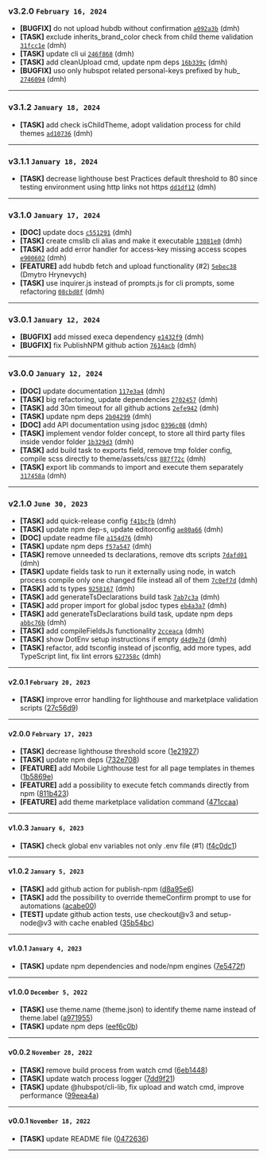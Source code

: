 ### v3.2.0 `February 16, 2024`
* **[BUGFIX]** do not upload hubdb without confirmation [`a092a3b`](https://github.com/Resultify/hubspot-cms-lib/commit/a092a3b) (dmh)
* **[TASK]** exclude inherits_brand_color check from child theme validation [`31fcc1e`](https://github.com/Resultify/hubspot-cms-lib/commit/31fcc1e) (dmh)
* **[TASK]** update cli ui [`246f868`](https://github.com/Resultify/hubspot-cms-lib/commit/246f868) (dmh)
* **[TASK]** add cleanUpload cmd, update npm deps [`16b339c`](https://github.com/Resultify/hubspot-cms-lib/commit/16b339c) (dmh)
* **[BUGFIX]** uso only hubspot related personal-keys prefixed by hub_ [`2746094`](https://github.com/Resultify/hubspot-cms-lib/commit/2746094) (dmh)

***

### v3.1.2 `January 18, 2024`
* **[TASK]** add check isChildTheme, adopt validation process for child themes [`ad10736`](https://github.com/Resultify/hubspot-cms-lib/commit/ad10736) (dmh)

***

### v3.1.1 `January 18, 2024`
* **[TASK]** decrease lighthouse best Practices default threshold to 80 since testing environment using http links not https [`dd1df12`](https://github.com/Resultify/hubspot-cms-lib/commit/dd1df12) (dmh)

***

### v3.1.0 `January 17, 2024`
* **[DOC]** update docs [`c551291`](https://github.com/Resultify/hubspot-cms-lib/commit/c551291) (dmh)
* **[TASK]** create cmslib cli alias and make it executable [`13081e0`](https://github.com/Resultify/hubspot-cms-lib/commit/13081e0) (dmh)
* **[TASK]** add add error handler for access-key missing access scopes [`e900602`](https://github.com/Resultify/hubspot-cms-lib/commit/e900602) (dmh)
* **[FEATURE]** add hubdb fetch and upload functionality (#2) [`5ebec38`](https://github.com/Resultify/hubspot-cms-lib/commit/5ebec38) (Dmytro Hrynevych)
* **[TASK]** use inquirer.js instead of prompts.js for cli prompts, some refactoring [`08cbd8f`](https://github.com/Resultify/hubspot-cms-lib/commit/08cbd8f) (dmh)

***

### v3.0.1 `January 12, 2024`
* **[BUGFIX]** add missed execa dependency [`e1432f9`](https://github.com/Resultify/hubspot-cms-lib/commit/e1432f9) (dmh)
* **[BUGFIX]** fix PublishNPM github action [`7614acb`](https://github.com/Resultify/hubspot-cms-lib/commit/7614acb) (dmh)

***

### v3.0.0 `January 12, 2024`
* **[DOC]** update documentation [`117e3a4`](https://github.com/Resultify/hubspot-cms-lib/commit/117e3a4) (dmh)
* **[TASK]** big refactoring, update dependencies [`2702457`](https://github.com/Resultify/hubspot-cms-lib/commit/2702457) (dmh)
* **[TASK]** add 30m timeout for all github actions [`2efe942`](https://github.com/Resultify/hubspot-cms-lib/commit/2efe942) (dmh)
* **[TASK]** update npm deps [`2b04299`](https://github.com/Resultify/hubspot-cms-lib/commit/2b04299) (dmh)
* **[DOC]** add API documentation using jsdoc [`0396c08`](https://github.com/Resultify/hubspot-cms-lib/commit/0396c08) (dmh)
* **[TASK]** implement vendor folder concept, to store all third party files inside vendor folder [`1b329d3`](https://github.com/Resultify/hubspot-cms-lib/commit/1b329d3) (dmh)
* **[TASK]** add build task to exports field, remove tmp folder config, compile scss directly to theme/assets/css [`887f72c`](https://github.com/Resultify/hubspot-cms-lib/commit/887f72c) (dmh)
* **[TASK]** export lib commands to import and execute them separately [`317458a`](https://github.com/Resultify/hubspot-cms-lib/commit/317458a) (dmh)

***

### v2.1.0 `June 30, 2023`
* **[TASK]** add quick-release config [`f41bcfb`](https://github.com/Resultify/hubspot-cms-lib/commit/f41bcfb) (dmh)
* **[TASK]** update npm dep-s, update editorconfig [`ae80a66`](https://github.com/Resultify/hubspot-cms-lib/commit/ae80a66) (dmh)
* **[DOC]** update readme file [`a154d76`](https://github.com/Resultify/hubspot-cms-lib/commit/a154d76) (dmh)
* **[TASK]** update npm deps [`f57a547`](https://github.com/Resultify/hubspot-cms-lib/commit/f57a547) (dmh)
* **[TASK]** remove unneeded ts declarations, remove dts scripts [`7dafd01`](https://github.com/Resultify/hubspot-cms-lib/commit/7dafd01) (dmh)
* **[TASK]** update fields task to run it externally using node, in watch process compile only one changed file instead all of them [`7c0ef7d`](https://github.com/Resultify/hubspot-cms-lib/commit/7c0ef7d) (dmh)
* **[TASK]** add ts types [`9258167`](https://github.com/Resultify/hubspot-cms-lib/commit/9258167) (dmh)
* **[TASK]** add generateTsDeclarations build task [`7ab7c3a`](https://github.com/Resultify/hubspot-cms-lib/commit/7ab7c3a) (dmh)
* **[TASK]** add proper import for global jsdoc types [`eb4a3a7`](https://github.com/Resultify/hubspot-cms-lib/commit/eb4a3a7) (dmh)
* **[TASK]** add generateTsDeclarations build task, update npm deps [`abbc76b`](https://github.com/Resultify/hubspot-cms-lib/commit/abbc76b) (dmh)
* **[TASK]** add compileFieldsJs functionality [`2cceaca`](https://github.com/Resultify/hubspot-cms-lib/commit/2cceaca) (dmh)
* **[TASK]** show DotEnv setup instructions if empty [`d4d9e7d`](https://github.com/Resultify/hubspot-cms-lib/commit/d4d9e7d) (dmh)
* **[TASK]** refactor, add tsconfig instead of jsconfig, add more types, add TypeScript lint, fix lint errors [`627358c`](https://github.com/Resultify/hubspot-cms-lib/commit/627358c) (dmh)

***


#### v2.0.1 `February 20, 2023`

- **[TASK]** improve error handling for lighthouse and marketplace validation scripts ([27c56d9](https://github.com/Resultify/hubspot-cms-lib/commit/27c56d9))

***

#### v2.0.0 `February 17, 2023`

- **[TASK]** decrease lighthouse threshold score ([1e21927](https://github.com/Resultify/hubspot-cms-lib/commit/1e21927))
- **[TASK]** update npm deps ([732e708](https://github.com/Resultify/hubspot-cms-lib/commit/732e708))
- **[FEATURE]** add Mobile Lighthouse test for all page templates in themes ([1b5869e](https://github.com/Resultify/hubspot-cms-lib/commit/1b5869e))
- **[FEATURE]** add a possibility to execute fetch commands directly from npm ([811b423](https://github.com/Resultify/hubspot-cms-lib/commit/811b423))
- **[FEATURE]** add theme marketplace validation command ([471ccaa](https://github.com/Resultify/hubspot-cms-lib/commit/471ccaa))

***

#### v1.0.3 `January 6, 2023`

- **[TASK]** check global env variables not only .env file (#1) ([f4c0dc1](https://github.com/Resultify/hubspot-cms-lib/commit/f4c0dc1))

***

#### v1.0.2 `January 5, 2023`

- **[TASK]** add github action for publish-npm ([d8a95e6](https://github.com/Resultify/hubspot-cms-lib/commit/d8a95e6))
- **[TASK]** add the possibility to override themeConfirm prompt to use for automations ([acabe00](https://github.com/Resultify/hubspot-cms-lib/commit/acabe00))
- **[TEST]** update github action tests, use checkout@v3 and setup-node@v3 with cache enabled ([35b54bc](https://github.com/Resultify/hubspot-cms-lib/commit/35b54bc))

***

#### v1.0.1 `January 4, 2023`

- **[TASK]** update npm dependencies and node/npm engines ([7e5472f](https://github.com/Resultify/hubspot-cms-lib/commit/7e5472f))

***

#### v1.0.0 `December 5, 2022`

- **[TASK]** use theme.name (theme.json) to identify theme name instead of theme.label ([a971955](https://github.com/Resultify/hubspot-cms-lib/commit/a971955))
- **[TASK]** update npm deps ([eef6c0b](https://github.com/Resultify/hubspot-cms-lib/commit/eef6c0b))

***

#### v0.0.2 `November 28, 2022`

- **[TASK]** remove build process from watch cmd ([6eb1448](https://github.com/Resultify/hubspot-cms-lib/commit/6eb1448))
- **[TASK]** update watch process logger ([7dd9f21](https://github.com/Resultify/hubspot-cms-lib/commit/7dd9f21))
- **[TASK]** update @hubspot/cli-lib, fix upload and watch cmd, improve performance ([99eea4a](https://github.com/Resultify/hubspot-cms-lib/commit/99eea4a))

***

#### v0.0.1 `November 18, 2022`

- **[TASK]** update README file ([0472636](https://github.com/Resultify/hubspot-cms-lib/commit/0472636))

***
